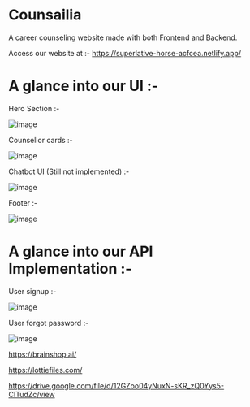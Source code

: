 
# Counsailia

A career counseling website made with both Frontend and Backend.

Access our website at :- https://superlative-horse-acfcea.netlify.app/

# A glance into our UI :- 

Hero Section :-

![image](https://user-images.githubusercontent.com/90630641/163678482-03e19620-cb62-4b16-bff8-ed7ae4e68c27.png)

Counsellor cards :-

![image](https://user-images.githubusercontent.com/90630641/163678502-616be8e5-fcf4-4d7b-aea0-264f355d55a8.png)

Chatbot UI (Still not implemented) :-

![image](https://user-images.githubusercontent.com/90630641/163679084-0cd05cb0-1468-45c8-82f4-4bbdcb777c2a.png)


Footer :-

![image](https://user-images.githubusercontent.com/90630641/163678514-cd2e248d-6c6e-4975-9c4b-4e4fce0366bb.png)


# A glance into our API Implementation :-


User signup :-

![image](https://user-images.githubusercontent.com/90630641/163678374-7b8ee3ba-ff40-483d-83b4-a9286508a55a.png)

User forgot password :-

![image](https://user-images.githubusercontent.com/90630641/163678379-2b584be9-d4af-4d89-9080-3f96060540f6.png)


https://brainshop.ai/

https://lottiefiles.com/

https://drive.google.com/file/d/12GZoo04yNuxN-sKR_zQ0Yys5-CITudZc/view
